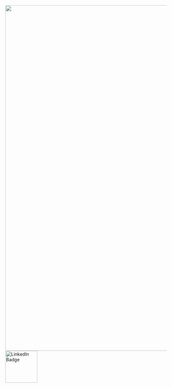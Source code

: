 <div id="header" align="center">
  <img src="https://images.wallpapersden.com/image/download/cyberpunk-2077-samurai_bGpqa2mUmZqaraWkpJRmbmdlrWZlbWU.jpg" width="1080" hight="1920" />
</div>
  <div id="badges">
  <a href="https://t.me/yuschkof">
    <img src="https://img.shields.io/badge/Telegram-blue?logo=telegram&logoColor=white" alt="LinkedIn Badge" align="center" width="100"/>
  </a>
</div>
